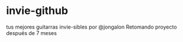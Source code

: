 # invie-github
tus mejores guitarras invie-sibles por @jongalon
Retomando proyecto después de 7 meses
